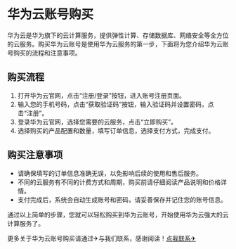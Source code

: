 # 华为云账号购买

华为云是华为旗下的云计算服务，提供弹性计算、存储数据库、网络安全等全方位的云服务。购买华为云账号是使用华为云服务的第一步，下面将为您介绍华为云账号购买的流程和注意事项。

## 购买流程

1. 打开华为云官网，点击“注册/登录”按钮，进入账号注册页面。
2. 输入您的手机号码，点击“获取验证码”按钮，输入验证码并设置密码，点击“注册”。
3. 登录华为云官网，选择您需要的云服务，点击“立即购买”。
4. 选择购买的产品配置和数量，填写订单信息，选择支付方式，完成支付。

## 购买注意事项

- 请确保填写的订单信息准确无误，以免影响后续的使用和售后服务。
- 不同的云服务有不同的计费方式和周期，购买前请仔细阅读产品说明和价格详情。
- 支付完成后，系统会自动生成账号和密码，请妥善保存并记住您的账号信息。

通过以上简单的步骤，您就可以轻松购买到华为云账号，开始使用华为云强大的云计算服务了。

更多关于华为云账号购买请通过✈与我们联系，感谢阅读！[点我联系✈](https://mail.G208.com)